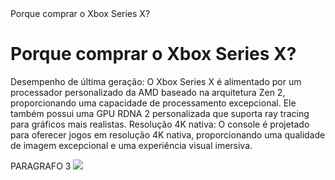 <!DOCTYPE html>
<html lang="pt-br">
<head>
    <meta charset="UTF-8">
    <meta name="viewport" content="width=device-width, initial-scale=1.0"
    </title>Porque comprar o Xbox Series X?</title>
</head>
<body>
    <h1>Porque comprar o Xbox Series X?</h1>
    <p class="Características Do Xbox Series X"><strengh>Desempenho de última geração:</strengh> O Xbox Series X é alimentado por um processador personalizado da AMD baseado na arquitetura Zen 2, proporcionando uma capacidade de processamento excepcional. Ele também possui uma GPU RDNA 2 personalizada que suporta ray tracing para gráficos mais realistas.
<strengh>Resolução 4K nativa:</strengh> O console é projetado para oferecer jogos em resolução 4K nativa, proporcionando uma qualidade de imagem excepcional e uma experiência visual imersiva.
    <p>
    <p>PARAGRAFO 3 
    <img src="![Xbox Series X](https://github.com/vitorwoi/ceag/assets/142449104/311d2c12-165e-4cd1-a054-525f04188574)"

</body>
</html>
